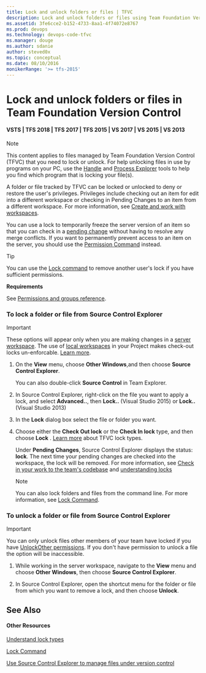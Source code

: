 ```yaml
---
title: Lock and unlock folders or files | TFVC 
description: Lock and unlock folders or files using Team Foundation Version Control 
ms.assetid: 3fe6cce2-b152-4733-8aa1-4f74072e8767
ms.prod: devops
ms.technology: devops-code-tfvc
ms.manager: douge
ms.author: sdanie
author: steved0x
ms.topic: conceptual
ms.date: 08/10/2016
monikerRange: '>= tfs-2015'
---
```



# Lock and unlock folders or files in Team Foundation Version Control

#### VSTS | TFS 2018 | TFS 2017 | TFS 2015 | VS 2017 | VS 2015 | VS 2013

> [!NOTE]
> This content applies to files managed by Team Foundation Version Control (TFVC) that you need to lock or unlock. For help unlocking files in use by programs on your PC, use the [Handle](https://technet.microsoft.com/en-us/sysinternals/bb896655.aspx) and
[Process Explorer](https://technet.microsoft.com/en-us/sysinternals/processexplorer) tools to help you find which program that is locking your file(s).

A folder or file tracked by TFVC can be locked or unlocked to deny or restore the user's privileges. 
Privileges include checking out an item for edit into a different workspace or checking in Pending Changes to an item from a different workspace. 
For more information, see [Create and work with workspaces](create-work-workspaces.md).

You can use a lock to temporarily freeze the server version of an item so that you can check in a [pending change](develop-code-manage-pending-changes.md) without having to resolve any merge conflicts. If you want to permanently prevent access to an item on the server, you should use the [Permission Command](permission-command.md) instead.

> [!TIP]
> You can use the [Lock command](lock-command.md) to remove another user's lock if you have sufficient permissions.

**Requirements**

See [Permissions and groups reference](../../organizations/security/permissions.md).

### To lock a folder or file from Source Control Explorer

> [!IMPORTANT]
> These options will appear only when you are making changes in a [server workspace](create-work-workspaces.md). 
> The use of [local workspaces](decide-between-using-local-server-workspace.md) in your Project makes check-out locks un-enforcable. [Learn more](understand-lock-types.md).

1.  On the **View** menu, choose **Other Windows**,and then choose **Source Control Explorer**.

    You can also double-click **Source Control** in Team Explorer.

2.  In Source Control Explorer, right-click on the file you want to apply a lock, and select **Advanced..**, then **Lock..** (Visual Studio 2015) or **Lock..** (Visual Studio 2013)

3.  In the **Lock** dialog box select the file or folder you want.

4.  Choose either the **Check Out lock** or the **Check In lock** type, and then choose **Lock** . [Learn more](understand-lock-types.md) about TFVC lock types.

    Under **Pending Changes**, Source Control Explorer displays the status: **lock**. The next time your pending changes are checked into the workspace, the lock will be removed. 
    For more information, see [Check in your work to the team's codebase](check-your-work-team-codebase.md) and [understanding locks](understand-lock-types.md)

    > [!NOTE]
    >  You can also lock folders and files from the command line. For more information, see [Lock Command](lock-command.md).

### To unlock a folder or file from Source Control Explorer

> [!IMPORTANT]
> You can only unlock files other members of your team have locked if you have [UnlockOther permissions](../../organizations/security/permissions.md). 
> If you don't have permission to unlock a file the option will be inaccessible.

1.  While working in the server workspace, navigate to the **View** menu and choose **Other Windows**, then choose **Source Control Explorer**.

2.  In Source Control Explorer, open the shortcut menu for the folder or file from which you want to remove a lock, and then choose **Unlock**.

## See Also

#### Other Resources

 [Understand lock types](understand-lock-types.md) 

 [Lock Command](lock-command.md) 

 [Use Source Control Explorer to manage files under version control](use-source-control-explorer-manage-files-under-version-control.md) 
